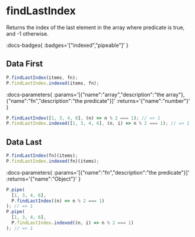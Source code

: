 # findLastIndex

Returns the index of the last element in the array where predicate is true, and -1 otherwise.

:docs-badges{ :badges='["indexed","pipeable"]' }


## Data First

```js [light]
P.findLastIndex(items, fn);
P.findLastIndex.indexed(items, fn);
```

:docs-parameters{ :params='[{"name":"array","description":"the array"},{"name":"fn","description":"the predicate"}]' :returns='{"name":"number"}' }

```js
P.findLastIndex([1, 3, 4, 6], (n) => n % 2 === 1); // => 1
P.findLastIndex.indexed([1, 3, 4, 6], (n, i) => n % 2 === 1); // => 1
```

## Data Last

```js [light]
P.findLastIndex(fn)(items);
P.findLastIndex.indexed(fn)(items);
```

:docs-parameters{ :params='[{"name":"fn","description":"the predicate"}]' :returns='{"name":"Object"}' }

```js
P.pipe(
  [1, 3, 4, 6],
  P.findLastIndex((n) => n % 2 === 1)
); // => 1
P.pipe(
  [1, 3, 4, 6],
  P.findLastIndex.indexed((n, i) => n % 2 === 1)
); // => 1
```